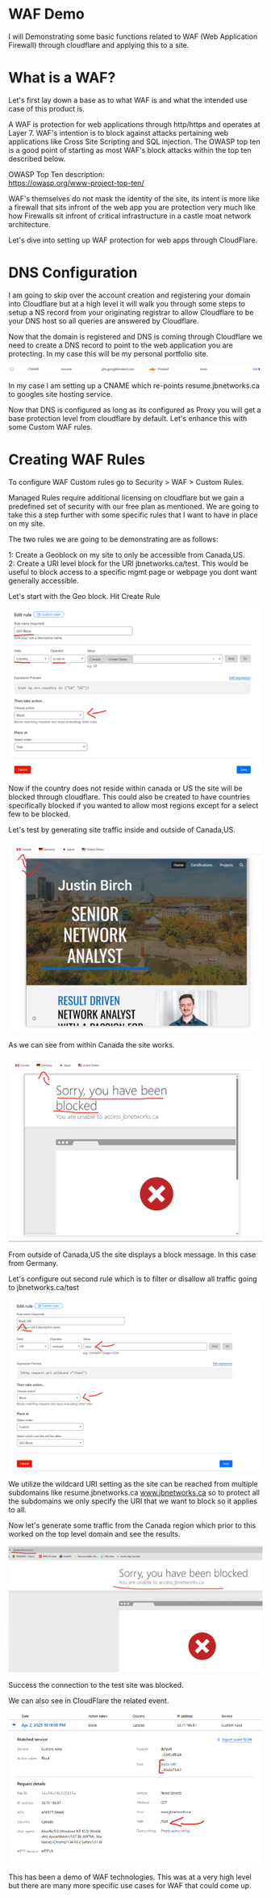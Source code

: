 # WAF Demo

I will Demonstrating some basic functions related to WAF (Web Application Firewall) through cloudflare and applying this to a site.

# What is a WAF?

Let's first lay down a base as to what WAF is and what the intended use case of this product is.

A WAF is protection for web applications through http/https and operates at Layer 7. WAF's intention is to block against attacks pertaining web applications like Cross Site Scripting and SQL injection. The OWASP top ten is a good point of starting as most WAF's block attacks within the top ten described below.

OWASP Top Ten description:  
https://owasp.org/www-project-top-ten/

WAF's themselves do not mask the identity of the site, its intent is more like a firewall that sits infront of the web app you are protection very much like how Firewalls sit infront of critical infrastructure in a castle moat network architecture.

Let's dive into setting up WAF protection for web apps through CloudFlare.

# DNS Configuration

I am going to skip over the account creation and registering your domain into Cloudflare but at a high level it will walk you through some steps to setup a NS record from your originating registrar to allow Cloudflare to be your DNS host so all queries are answered by Cloudflare.

Now that the domain is registered and DNS is coming through Cloudflare we need to create a DNS record to point to the web application you are protecting. In my case this will be my personal portfolio site.

![DNS-CNAME](Images/DNS-CNAME.png)

In my case I am setting up a CNAME which re-points resume.jbnetworks.ca to googles site hosting service.

Now that DNS is configured as long as its configured as Proxy you will get a base protection level from cloudflare by default. Let's enhance this with some Custom WAF rules.

# Creating WAF Rules

To configure WAF Custom rules go to Security > WAF  > Custom Rules.

Managed Rules require additional licensing on cloudflare but we gain a predefined set of security with our free plan as mentioned. We are going to take this a step further with some specific rules that I want to have in place on my site.

The two rules we are going to be demonstrating are as follows:

1: Create a Geoblock on my site to only be accessible from Canada,US.  
2: Create a URI level block for the URI jbnetworks.ca/test. This would be useful to block access to a specific mgmt page or webpage you dont want generally accessible.

Let's start with the Geo block. Hit Create Rule

![GEO-BLOCK](Images/GEO-BLOCK.png)

Now if the country does not reside within canada or US the site will be blocked through cloudflare. This could also be created to have countries specifically blocked if you wanted to allow most regions except for a select few to be blocked.

Let's test by generating site traffic inside and outside of Canada,US.

![Site-Test-S](Images/Site-Test-S.png)

As we can see from within Canada the site works.

![Site-Test-F](Images/Site-Test-F.png)

From outside of Canada,US the site displays a block message. In this case from Germany.

Let's configure out second rule which is to filter or disallow all traffic going to jbnetworks.ca/test

![URI-BLOCK](Images/URI-BLOCK.png)

We utilize the wildcard URI setting as the site can be reached from multiple subdomains like resume.jbnetworks.ca www.jbnetworks.ca so to protect all the subdomains we only specify the URI that we want to block so it applies to all.

Now let's generate some traffic from the Canada region which prior to this worked on the top level domain and see the results.

![URI-Test-Block](Images/URI-Test-Block.png)

Success the connection to the test site was blocked.

We can also see in CloudFlare the related event.

![URI-Event](Images/URI-Event.png)

This has been a demo of WAF technologies. This was at a very high level but there are many more specific use cases for WAF that could come up. 